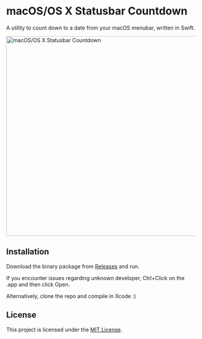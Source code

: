 # macOS/OS X Statusbar Countdown

A utility to count down to a date from your macOS menubar, written in Swift.

<img src="https://i.imgur.com/ajJJ9lw.png" width="531" alt="macOS/OS X Statusbar Countdown" />

## Installation
Download the binary package from [Releases](https://github.com/bbrks/osx-statusbar-countdown/releases) and run.

If you encounter issues regarding unknown developer, Ctrl+Click on the .app and then click Open.

Alternatively, clone the repo and compile in Xcode :)

## License
This project is licensed under the [MIT License](LICENSE).
